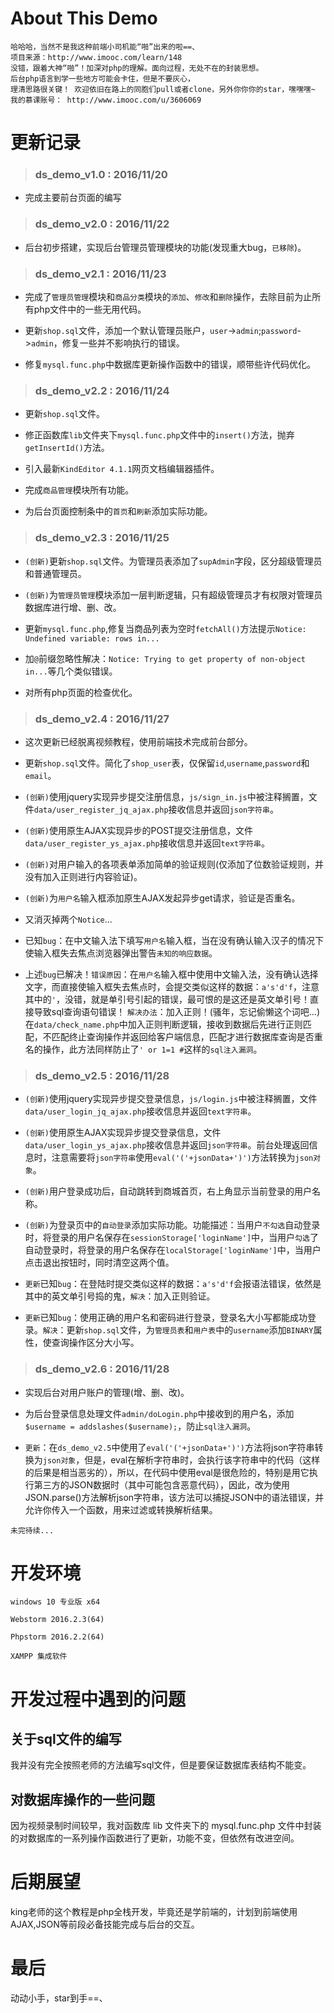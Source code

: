 # About This Demo

    哈哈哈，当然不是我这种前端小司机能“啪”出来的啦==、
    项目来源：http://www.imooc.com/learn/148
    没错，跟着大神“啪”！加深对php的理解。面向过程，无处不在的封装思想。
    后台php语言到学一些地方可能会卡住，但是不要灰心，
    理清思路很关键！ 欢迎依旧在路上的同胞们pull或者clone，另外你你你的star，嘿嘿嘿~
    我的慕课账号： http://www.imooc.com/u/3606069  
    
# 更新记录 

> ### ds_demo_v1.0 : 2016/11/20 

- 完成主要前台页面的编写

> ### ds_demo_v2.0 : 2016/11/22 

- 后台初步搭建，实现后台管理员管理模块的功能(发现重大bug，`已移除`)。

> ### ds_demo_v2.1 : 2016/11/23 

- 完成了`管理员管理`模块和`商品分类`模块的`添加`、`修改`和`删除`操作，去除目前为止所有php文件中的一些无用代码。

- 更新`shop.sql`文件，添加一个默认管理员账户，`user`->`admin`;`password`->`admin`，修复一些并不影响执行的错误。

- 修复`mysql.func.php`中数据库更新操作函数中的错误，顺带些许代码优化。

>### ds_demo_v2.2 : 2016/11/24 

- 更新`shop.sql`文件。

- 修正函数库`lib`文件夹下`mysql.func.php`文件中的`insert()`方法，抛弃`getInsertId()`方法。

- 引入最新`KindEditor 4.1.1`网页文档编辑器插件。

- 完成`商品管理`模块所有功能。

- 为后台页面控制条中的`首页`和`刷新`添加实际功能。

>### ds_demo_v2.3 : 2016/11/25

- `(创新)`更新`shop.sql`文件。为管理员表添加了`supAdmin`字段，区分超级管理员和普通管理员。

- `(创新)`为`管理员管理`模块添加一层判断逻辑，只有超级管理员才有权限对管理员数据库进行增、删、改。

- 更新`mysql.func.php`,修复当商品列表为空时`fetchAll()`方法提示`Notice: Undefined variable: rows in...`

- 加`@`前缀忽略性解决：`Notice: Trying to get property of non-object in...`等几个类似错误。

- 对所有php页面的检查优化。

>### ds_demo_v2.4 : 2016/11/27

- 这次更新已经脱离视频教程，使用前端技术完成前台部分。

- 更新`shop.sql`文件。简化了`shop_user`表，仅保留`id`,`username`,`password`和`email`。

- `(创新)`使用jquery实现异步提交注册信息，`js/sign_in.js`中被注释搁置，文件`data/user_register_jq_ajax.php`接收信息并返回`json字符串`。

- `(创新)`使用原生AJAX实现异步的POST提交注册信息，文件`data/user_register_ys_ajax.php`接收信息并返回`text字符串`。

- `(创新)`对用户输入的各项表单添加简单的验证规则(仅添加了位数验证规则，并没有加入正则进行内容验证)。

- `(创新)`为`用户名`输入框添加原生AJAX发起异步get请求，验证是否重名。

- 又消灭掉两个`Notice`...

- 已知`bug`：在中文输入法下填写`用户名`输入框，当在没有确认输入汉子的情况下使输入框失去焦点浏览器弹出警告`未知的响应数据`。

- 上述`bug`已解决！`错误原因`：在`用户名`输入框中使用中文输入法，没有确认选择文字，而直接使输入框失去焦点时，会提交类似这样的数据：`a's'd'f`，注意其中的`'`，没错，就是单引号引起的错误，最可恨的是这还是英文单引号！直接导致sql查询语句错误！
  `解决办法`：加入正则！(骚年，忘记偷懒这个词吧...)在`data/check_name.php`中加入正则判断逻辑，接收到数据后先进行正则匹配，不匹配终止查询操作并返回给客户端信息，匹配才进行数据库查询是否重名的操作，此方法同样防止了`' or 1=1 #`这样的`sql注入漏洞`。
  
>### ds_demo_v2.5 : 2016/11/28

- `(创新)`使用jquery实现异步提交登录信息，`js/login.js`中被注释搁置，文件`data/user_login_jq_ajax.php`接收信息并返回`text字符串`。

- `(创新)`使用原生AJAX实现异步提交登录信息，文件`data/user_login_ys_ajax.php`接收信息并返回`json字符串`。前台处理返回信息时，注意需要将`json字符串`使用`eval('('+jsonData+')')`方法转换为`json对象`。

- `(创新)`用户登录成功后，自动跳转到商城首页，右上角显示当前登录的用户名称。

- `(创新)`为登录页中的`自动登录`添加实际功能。功能描述：当用户`不勾选`自动登录时，将登录的用户名保存在`sessionStorage['loginName']`中，当用户`勾选`了自动登录时，将登录的用户名保存在`localStorage['loginName']`中，当用户点击退出按钮时，同时清空这两个值。

- `更新`已知`bug`：在登陆时提交类似这样的数据：`a's'd'f`会报语法错误，依然是其中的英文单引号捣的鬼，`解决`：加入正则验证。

- `更新`已知`bug`：使用正确的用户名和密码进行登录，登录名大小写都能成功登录。`解决`：更新`shop.sql`文件，为`管理员表`和`用户表`中的`username`添加`BINARY`属性，使查询操作区分大小写。

>### ds_demo_v2.6 : 2016/11/28

- 实现后台对用户账户的管理(增、删、改)。

- 为后台登录信息处理文件`admin/doLogin.php`中接收到的用户名，添加`$username = addslashes($username);`，防止`sql注入漏洞`。

- `更新`：在`ds_demo_v2.5`中使用了`eval('('+jsonData+')')`方法将json字符串转换为`json对象`，但是，eval在解析字符串时，会执行该字符串中的代码（这样的后果是相当恶劣的），所以，在代码中使用eval是很危险的，特别是用它执行第三方的JSON数据时（其中可能包含恶意代码），因此，改为使用JSON.parse()方法解析json字符串，该方法可以捕捉JSON中的语法错误，并允许你传入一个函数，用来过滤或转换解析结果。


`未完待续...`

# 开发环境
    windows 10 专业版 x64
    
    Webstorm 2016.2.3(64)
    
    Phpstorm 2016.2.2(64)
    
    XAMPP 集成软件
    
# 开发过程中遇到的问题

## 关于sql文件的编写

我并没有完全按照老师的方法编写sql文件，但是要保证数据库表结构不能变。

## 对数据库操作的一些问题

因为视频录制时间较早，我对函数库 lib 文件夹下的 mysql.func.php 文件中封装的对数据库的一系列操作函数进行了更新，功能不变，但依然有改进空间。

# 后期展望

king老师的这个教程是php全栈开发，毕竟还是学前端的，计划到前端使用AJAX,JSON等前段必备技能完成与后台的交互。

# 最后

动动小手，star到手==、
